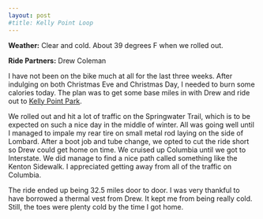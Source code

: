 ```yaml
---
layout: post
#title: Kelly Point Loop
---
```


**Weather:** Clear and cold. About 39 degrees F when we rolled out.

**Ride Partners:** Drew Coleman

I have not been on the bike much at all for the last three weeks. After indulging on both Christmas Eve and Christmas Day, I needed to burn some calories today. The plan was to get some base miles in with Drew and ride out to [Kelly Point Park](http://en.wikipedia.org/wiki/Kelley_Point_Park).

We rolled out and hit a lot of traffic on the Springwater Trail, which is to be expected on such a nice day in the middle of winter. All was going well until I managed to impale my rear tire on small metal rod laying on the side of Lombard. After a boot job and tube change, we opted to cut the ride short so Drew could get home on time. We cruised up Columbia until we got to Interstate. We did manage to find a nice path called something like the Kenton Sidewalk. I appreciated getting away from all of the traffic on Columbia.

The ride ended up being 32.5 miles door to door. I was very thankful to have borrowed a thermal vest from Drew. It kept me from being really cold. Still, the toes were plenty cold by the time I got home.